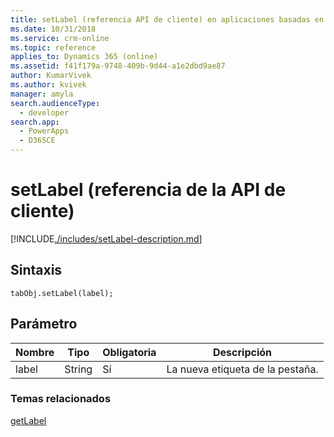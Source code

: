 ```yaml
---
title: setLabel (referencia API de cliente) en aplicaciones basadas en modelo| MicrosoftDocs
ms.date: 10/31/2018
ms.service: crm-online
ms.topic: reference
applies_to: Dynamics 365 (online)
ms.assetid: f41f179a-9748-409b-9d44-a1e2dbd9ae87
author: KumarVivek
ms.author: kvivek
manager: amyla
search.audienceType:
  - developer
search.app:
  - PowerApps
  - D365CE
---
```

# <a name="setlabel-client-api-reference"></a>setLabel (referencia de la API de cliente)



[!INCLUDE[./includes/setLabel-description.md](./includes/setLabel-description.md)]

## <a name="syntax"></a>Sintaxis

`tabObj.setLabel(label);`

## <a name="parameter"></a>Parámetro

|Nombre|Tipo|Obligatoria|Descripción|
|--|--|--|--|
|label|String|Sí|La nueva etiqueta de la pestaña.|

### <a name="related-topics"></a>Temas relacionados

[getLabel](getLabel.md)